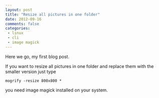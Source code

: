 ```yaml
---
layout: post
title: "Resize all pictures in one folder"
date: 2012-09-16
comments: false
categories:
 - linux
 - cli
 - image magick
---
```


Here we go, my first blog post.

If you want to resize all pictures in one folder and replace them with the smaller version just type

    mogrify -resize 800x800 *

you need image magick installed on your system.
